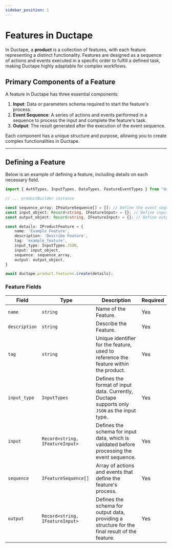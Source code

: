 ```yaml
---
sidebar_position: 1
---
```


# Features in Ductape

In Ductape, a **product** is a collection of features, with each feature representing a distinct functionality. Features are designed as a sequence of actions and events executed in a specific order to fulfill a defined task, making Ductape highly adaptable for complex workflows.

## Primary Components of a Feature

A feature in Ductape has three essential components:

1. **Input**: Data or parameters schema required to start the feature's process.
2. **Event Sequence**: A series of actions and events performed in a sequence to process the input and complete the feature's task.
3. **Output**: The result generated after the execution of the event sequence.

Each component has a unique structure and purpose, allowing you to create complex functionalities in Ductape.

---

## Defining a Feature

Below is an example of defining a feature, including details on each necessary field.

```typescript
import { AuthTypes, InputTypes, DataTypes, FeatureEventTypes } from "ductape-sdk/types";

// ... productBuilder instance

const sequence_array: IFeatureSequence[] = []; // Define the event sequence here
const input_object: Record<string, IFeatureInput> = {}; // Define input schema here
const output_object: Record<string, IFeatureInput> = {}; // Define output schema here

const details: IProductFeature = {
    name: 'Example Feature',
    description: 'Describe Feature',
    tag: 'example_feature',
    input_type: InputTypes.JSON,
    input: input_object,
    sequence: sequence_array,
    output: output_object,
}

await ductape.product.features.create(details);
```

### Feature Fields

| Field        | Type                            | Description                                                                                      | Required |
|--------------|---------------------------------|--------------------------------------------------------------------------------------------------|----------|
| `name`        | `string`                        |Name of the Feature.             | Yes      |
| `description`        | `string`                        |Describe the Feature.             | Yes      |
| `tag`        | `string`                        | Unique identifier for the feature, used to reference the feature within the product.             | Yes      |
| `input_type` | `InputTypes`                    | Defines the format of input data. Currently, Ductape supports only `JSON` as the input type.     | Yes      |
| `input`      | `Record<string, IFeatureInput>` | Defines the schema for input data, which is validated before processing the event sequence.      | Yes       |
| `sequence`   | `IFeatureSequence[]`            | Array of actions and events that define the feature's process.                                   | Yes      |
| `output`     | `Record<string, IFeatureInput>` | Defines the schema for output data, providing a structure for the final result of the feature.   | Yes       |